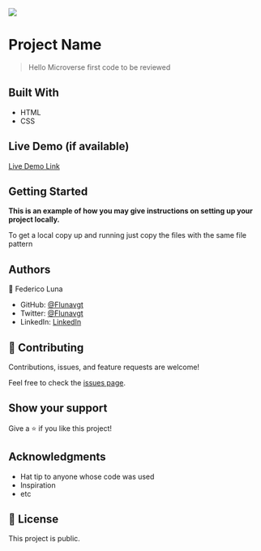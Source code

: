 ![](https://img.shields.io/badge/Microverse-blueviolet)

# Project Name

> Hello Microverse first code to be reviewed


## Built With

- HTML
- CSS

## Live Demo (if available)

[Live Demo Link](https://livedemo.com)


## Getting Started

**This is an example of how you may give instructions on setting up your project locally.**


To get a local copy up and running just copy the files with the same file pattern





## Authors

👤 Federico Luna

- GitHub: [@Flunavgt](https://github.com/Flunavgt)
- Twitter: [@Flunavgt](https://twitter.com/flunavgt)
- LinkedIn: [LinkedIn](https://linkedin.com/in/flunav)



## 🤝 Contributing

Contributions, issues, and feature requests are welcome!

Feel free to check the [issues page](../../issues/).

## Show your support

Give a ⭐️ if you like this project!

## Acknowledgments

- Hat tip to anyone whose code was used
- Inspiration
- etc

## 📝 License

This project is public.
